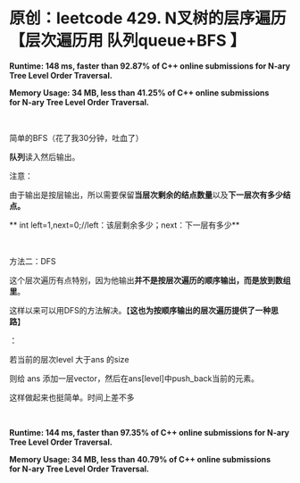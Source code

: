 # 原创：leetcode 429. N叉树的层序遍历【层次遍历用 队列queue+BFS 】

**Runtime: 148 ms, faster than 92.87% of C++ online submissions for N-ary Tree Level Order Traversal.**

**Memory Usage: 34 MB, less than 41.25% of C++ online submissions for N-ary Tree Level Order Traversal.**

 

简单的BFS（花了我30分钟，吐血了）

**队列**读入然后输出。

注意：

由于输出是按层输出，所以需要保留**当层次剩余的结点数量**以及**下一层次有多少结点。**

> 
** int left=1,next=0;//left：该层剩余多少；next：下一层有多少**


 

方法二：DFS

这个层次遍历有点特别，因为他输出**并不是按层次遍历的顺序输出，而是放到数组里**。

这样以来可以用DFS的方法解决。【**这也为按顺序输出的层次遍历提供了一种思路**】

：

若当前的层次level 大于ans 的size

则给 ans 添加一层vector，然后在ans[level]中push_back当前的元素。

这样做起来也挺简单。时间上差不多

 

**Runtime: 144 ms, faster than 97.35% of C++ online submissions for N-ary Tree Level Order Traversal.**

**Memory Usage: 34 MB, less than 40.79% of C++ online submissions for N-ary Tree Level Order Traversal.**

 
